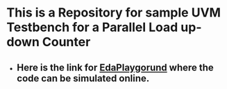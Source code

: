 # This is a Repository for sample UVM Testbench for a Parallel Load up-down Counter

 - ## Here is the link for [EdaPlaygorund](https://www.edaplayground.com/x/jWmV) where the code can be simulated online.
